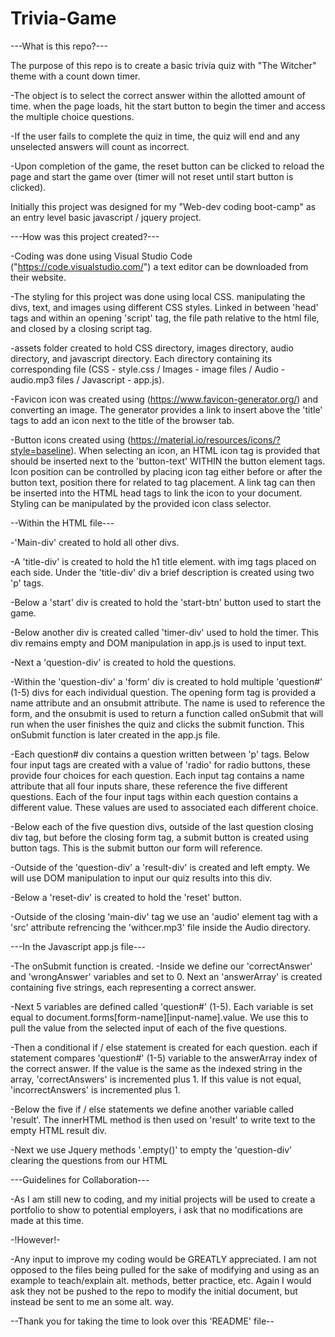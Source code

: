 # Trivia-Game

---What is this repo?---

The purpose of this repo is to create a basic trivia quiz with "The Witcher" theme with a count down timer.

-The object is to select the correct answer within the allotted amount of time. when the page loads, hit the start button to begin the timer and access the multiple choice questions.

-If the user fails to complete the quiz in time, the quiz will end and any unselected answers will count as incorrect.
  
-Upon completion of the game, the reset button can be clicked to reload the page and start the game over (timer will not reset until start button is clicked).


Initially this project was designed for my "Web-dev coding boot-camp" as an entry level basic javascript / jquery project.

---How was this project created?---

-Coding was done using Visual Studio Code ("https://code.visualstudio.com/") a text editor can be downloaded from their website.

-The styling for this project was done using local CSS. manipulating the divs, text, and images using different CSS styles. Linked in between 'head' tags and within an opening 'script' tag, the file path relative to the html file, and closed by a closing script tag. 

-assets folder created to hold CSS directory, images directory, audio directory, and javascript directory. Each directory containing its corresponding file (CSS - style.css / Images - image files / Audio - audio.mp3 files / Javascript - app.js).

-Favicon icon was created using (https://www.favicon-generator.org/) and converting an image. The generator provides a link to insert above the 'title' tags to add an icon next to the title of the browser tab.

-Button icons created using (https://material.io/resources/icons/?style=baseline). When selecting an icon, an HTML icon tag is provided that should be inserted next to the 'button-text' WITHIN the button element tags. Icon position can be controlled by placing icon tag either before or after the button text, position there for related to tag placement. A link tag can then be inserted into the HTML head tags to link the icon to your document. Styling can be manipulated by the provided icon class selector.

--Within the HTML file---

 -'Main-div' created to hold all other divs.

 -A 'title-div' is created to hold the h1 title element. with img tags placed on each side. Under the 'title-div' div a brief description is created using two 'p' tags.

 -Below a 'start' div is created to hold the 'start-btn' button used to start the game.

 -Below another div is created called 'timer-div' used to hold the timer. This div remains empty and DOM manipulation in app.js is used to input text.

 -Next a 'question-div' is created to hold the questions.

 -Within the 'question-div' a 'form' div is created to hold multiple 'question#' (1-5) divs for each individual question. The opening form tag is provided a name attribute and an onsubmit attribute. The name is used to reference the form, and the onsubmit is used to return a function called onSubmit that will run when the user finishes the quiz and clicks the submit function. This onSubmit function is later created in the app.js file.

 -Each question# div contains a question written between 'p' tags. Below four input tags are created with a value of 'radio' for radio buttons, these provide four choices for each question. Each input tag contains a name attribute that all four inputs share, these reference the five different questions. Each of the four input tags within each question contains a different value. These values are used to associated each different choice.

 -Below each of the five question divs, outside of the last question closing div tag, but before the closing form tag, a submit button is created using button tags. This is the submit button our form will reference. 

 -Outside of the 'question-div' a 'result-div' is created and left empty. We will use DOM manipulation to input our quiz results into this div.

 -Below a 'reset-div' is created to hold the 'reset' button.

 -Outside of the closing 'main-div' tag we use an 'audio' element tag with a 'src' attribute refrencing the 'withcer.mp3' file inside the Audio directory. 

---In the Javascript app.js file---

-The onSubmit function is created. 
 -Inside we define our 'correctAnswer' and 'wrongAnswer' variables and set to 0. Next an 'answerArray' is created containing five strings, each representing a correct answer.

 -Next 5 variables are defined called 'question#' (1-5). Each variable is set equal to document.forms[form-name][input-name].value. We use this to pull the value from the selected input of each of the five questions.

 -Then a conditional if / else statement is created for each question. each if statement compares 'question#' (1-5) variable to the answerArray index of the correct answer. If the value is the same as the indexed string in the array, 'correctAnswers' is incremented plus 1. If this value is not equal, 'incorrectAnswers' is incremented plus 1.

 -Below the five if / else statements we define another variable called 'result'. The innerHTML method is then used on 'result' to write text to the empty HTML result div.

 -Next we use Jquery methods '.empty()' to empty the 'question-div' clearing the questions from our HTML


---Guidelines for Collaboration---

-As I am still new to coding, and my initial projects will be used to create a portfolio to show to potential employers, i ask that no modifications are made at this time.

-!However!-

 -Any input to improve my coding would be GREATLY appreciated. I am not opposed to the files being pulled for the sake of modifying and using as an example to teach/explain alt. methods, better practice, etc. Again I would ask they not be pushed to the repo to modify the initial document, but instead be sent to me an some alt. way.

 --Thank you for taking the time to look over this 'README' file--